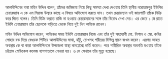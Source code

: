 আলাউদ্দিনের বাবা মহিন উদ্দিন বলেন, তাঁদের জমিজমা নিয়ে কিছু সমস্যা দেখা দেওয়ায় তিনি স্থানীয় নরোত্তমপুর ইউপির চেয়ারম্যান এ কে এম সিরাজ উল্যার কাছে এ বিষয়ে অভিযোগ করতে যান। তখন চেয়ারম্যান ওই জায়গাটি তাঁকে বিক্রি করে দিতে বলেন। তিনি বিক্রি করতে রাজি না হওয়ায় চেয়ারম্যানের সঙ্গে তাঁর বিরোধ দেখা দেয়। এর জেরে ১ মে রাতে ইউপি চেয়ারম্যান তাঁর ছেলেকে বাড়িতে ডেকে নিয়ে দুই দিন আটকে রাখেন।

মহিন উদ্দিন অভিযোগ করেন, আটকের সময় ইউপি চেয়ারম্যান নিজে এবং তাঁর দুই সহযোগী মো. নিশান ও মো. কবির লোহার রড দিয়ে বেধড়ক পিটিয়ে আলাউদ্দিনের মাথা, হাঁটু, চোখসহ শরীরের বিভিন্ন স্থানে জখম করেন। এরপর আহত অবস্থায় কে বা কারা আলাউদ্দিনকে উপজেলা স্বাস্থ্য কমপ্লেক্সে ভর্তি করেন। পরে শারীরিক অবস্থার অবনতি হওয়ায় তাঁকে চট্টগ্রাম মেডিকেল কলেজ হাসপাতালে নেওয়া হয়। ৬ মে সেখানে তাঁর মৃত্যু হয়েছে।
